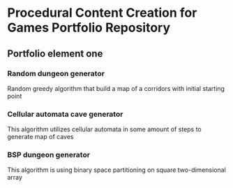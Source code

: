 # Procedural Content Creation for Games Portfolio Repository
## Portfolio element one
### Random dungeon generator
Random greedy algorithm that build a map of a corridors with initial starting point
### Cellular automata cave generator
This algorithm utilizes cellular automata in some amount of steps to generate map of caves
### BSP dungeon generator
This algorithm is using binary space partitioning on square two-dimensional array